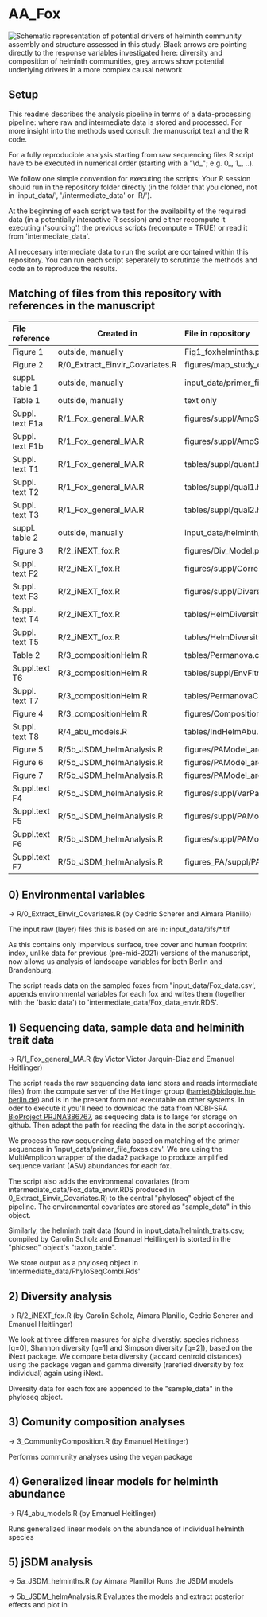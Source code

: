 # AA_Fox


![Schematic representation of potential drivers of helminth community
 assembly and structure assessed in this study. Black arrows are
 pointing directly to the response variables investigated here:
 diversity and composition of helminth communities, grey arrows show
 potential underlying drivers in a more complex causal
 network](figures/Fig1_foxhelminths.png?raw=true "Drivers of helminth
 community structure")


## Setup 

This readme describes the analysis pipeline in terms of a
data-processing pipeline: where raw and intermediate data is stored
and processed. For more insight into the methods used consult the
manuscript text and the R code. 

For a fully reproducible analysis starting from raw sequencing files R
script have to be executed in numerical order (starting with a "\\d_";
e.g. 0_, 1_, ..).

We follow one simple convention for executing the scripts: Your R
session should run in the repository folder directly (in the folder
that you cloned, not in 'input_data/', '/intermediate_data' or 'R/').

At the beginning of each script we test for the availability of the
required data (in a potentially interactive R session) and either
recompute it executing ('sourcing') the previous scripts (recompute =
TRUE) or read it from 'intermediate_data'. 

All neccesary intermediate data to run the script are contained within
this repository. You can run each script seperately to scrutinze the
methods and code an to reproduce the results. 

## Matching of files from this repository with references in the manuscript

| File reference  | Created in                      | File in ropository                                  |
|:----------------|---------------------------------|:----------------------------------------------------|
| Figure 1        | outside, manually               | Fig1_foxhelminths.png/svg and above, in this readme |
| Figure 2        | R/0_Extract_Einvir_Covariates.R | figures/map_study_overview_multi.png                |
| suppl. table 1  | outside, manually               | input_data/primer_file_foxes.csv                    |
| Table 1         | outside, manually               | text only                                           |
| Suppl. text F1a | R/1_Fox_general_MA.R            | figures/suppl/AmpSampleHeatmapRAW.png               |
| Suppl. text F1b | R/1_Fox_general_MA.R            | figures/suppl/AmpSampleHeatmap.png                  |
| Suppl. text T1  | R/1_Fox_general_MA.R            | tables/suppl/quant.html                             |
| Suppl. text T2  | R/1_Fox_general_MA.R            | tables/suppl/qual1.html                             |
| Suppl. text T3  | R/1_Fox_general_MA.R            | tables/suppl/qual2.html                             |
| suppl. table 2  | outside, manually               | input_data/helminth_traits.csv                      |
| Figure 3        | R/2_iNEXT_fox.R                 | figures/Div_Model.png                               |
| Suppl. text F2  | R/2_iNEXT_fox.R                 | figures/suppl/CorrelatPedictors.png                 |
| Suppl. text F3  | R/2_iNEXT_fox.R                 | figures/suppl/DiversityHelminth.png                 |
| Suppl. text T4  | R/2_iNEXT_fox.R                 | tables/HelmDiversityArea.html                       |
| Suppl. text T5  | R/2_iNEXT_fox.R                 | tables/HelmDiversityConti.html                      |
| Table 2         | R/3_compositionHelm.R           | tables/Permanova.csv                                |
| Suppl.text T6   | R/3_compositionHelm.R           | tables/suppl/EnvFitnMDS.csv                         |
| Suppl. text T7  | R/3_compositionHelm.R           | tables/PermanovaConti.csv                           |
| Figure 4        | R/3_compositionHelm.R           | figures/CompositionEnvHelm.png                      |
| Suppl. text T8  | R/4_abu_models.R                | tables/IndHelmAbu.html                              |
| Figure 5        | R/5b_JSDM_helmAnalysis.R        | figures/PAModel_area_varpart.png                    |
| Figure 6        | R/5b_JSDM_helmAnalysis.R        | figures/PAModel_area_BetaCoefs.png                  |
| Figure 7        | R/5b_JSDM_helmAnalysis.R        | figures/PAModel_area_GammaCoefs_traits.png          |
| Suppl.text F4   | R/5b_JSDM_helmAnalysis.R        | figures/suppl/VarPart_PAModel_grad.png              |
| Suppl.text F5   | R/5b_JSDM_helmAnalysis.R        | figures/suppl/PAModel_grad_BetaCoefs.png            |
| Suppl.text F6   | R/5b_JSDM_helmAnalysis.R        | figures/suppl/PAModel_grad_GammaCoefs_traits.png    |
| Suppl.text F7   | R/5b_JSDM_helmAnalysis.R        | figures_PA/suppl/PAModel_area_sp_assoc.png          |


## 0) Environmental variables

-> R/0_Extract_Einvir_Covariates.R (by Cedric Scherer and Aimara Planillo)
 
The input raw (layer) files this is based on are in:
input_data/tifs/*.tif

As this contains only impervious surface, tree cover and human
footprint index, unlike data for previous (pre-mid-2021) versions of
the manuscript, now allows us analysis of landscape variables for both
Berlin and Brandenburg.

The script reads data on the sampled foxes from
"input_data/Fox_data.csv', appends environmental variables for each
fox and writes them (together with the 'basic data') to
'intermediate_data/Fox_data_envir.RDS'.

 
## 1) Sequencing data, sample data and helminith trait data

-> R/1_Fox_general_MA.R (by Victor Victor Jarquin-Diaz and Emanuel Heitlinger)

The script reads the raw sequencing data (and stors and reads
intermediate files) from the compute server of the Heitlinger group
(harriet@biologie.hu-berlin.de) and is in the present form not
executable on other systems. In oder to execute it you'll need to
download the data from NCBI-SRA [BioProject
PRJNA386767](https://www.ncbi.nlm.nih.gov/sra/PRJNA386767), as
sequecing data is to large for storage on github. Then adapt the path
for reading the data in the script accoringly.

We process the raw sequencing data based on matching of the primer
sequences in 'input_data/primer_file_foxes.csv'. We are using the
MultiAmplicon wrapper of the dada2 package to produce amplified
sequence variant (ASV) abundances for each fox.

The script also adds the environmenal covariates (from
intermediate_data/Fox_data_envir.RDS produced in
0_Extract_Einvir_Covariates.R) to the central "phyloseq" object of the
pipeline. The environmental covariates are stored as "sample_data" in
this object.

Similarly, the helminth trait data (found in
input_data/helminth_traits.csv; compiled by Carolin Scholz and Emanuel
Heitlinger) is storted in the "phloseq" object's "taxon_table". 
 
We store output as a phyloseq object in
'intermediate_data/PhyloSeqCombi.Rds'

## 2) Diversity analysis


-> R/2_iNEXT_fox.R (by Carolin Scholz, Aimara Planillo, Cedric Scherer
and Emanuel Heitlinger)

We look at three differen masures for alpha diverstiy: species
richness [q=0], Shannon diversity [q=1] and Simpson diversity [q=2]),
based on the iNext package. We compare beta diversity (jaccard
centroid distances) using the package vegan and gamma diversity
(rarefied diversity by fox individual) again using iNext.

Diversity data for each fox are appended to the "sample_data" in the
phyloseq object.

## 3) Comunity composition analyses

-> 3_CommunityComposition.R (by Emanuel Heitlinger)

Performs community analyses using the vegan package


## 4) Generalized linear models for helminth abundance

-> R/4_abu_models.R (by Emanuel Heitlinger)

Runs generalized linear models on the abundance of individual helminth species

## 5) jSDM analysis 


-> 5a_JSDM_helminths.R (by Aimara Planillo)
Runs the JSDM models 

-> 5b_JSDM_helmAnalysis.R
Evaluates the models and extract posterior effects and plot in 

 

